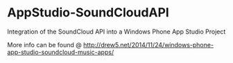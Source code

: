 AppStudio-SoundCloudAPI
=======================

Integration of the SoundCloud API into a Windows Phone App Studio Project

More info can be found @ http://drew5.net/2014/11/24/windows-phone-app-studio-soundcloud-music-apps/
